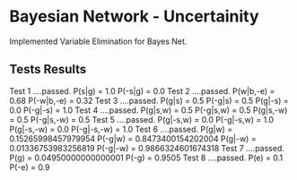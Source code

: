 # Bayesian Network - Uncertainity

Implemented Variable Elimination for Bayes Net.

## Tests Results

Test 1 ....passed.
P(s|g) = 1.0 P(-s|g) = 0.0
Test 2 ....passed.
P(w|b,-e) = 0.68 P(-w|b,-e) = 0.32
Test 3 ....passed.
P(g|s) = 0.5 P(-g|s) = 0.5 P(g|-s) = 0.0 P(-g|-s) = 1.0
Test 4 ....passed.
P(g|s,w) = 0.5 P(-g|s,w) = 0.5 P(g|s,-w) = 0.5 P(-g|s,-w) = 0.5
Test 5 ....passed.
P(g|-s,w) = 0.0 P(-g|-s,w) = 1.0 P(g|-s,-w) = 0.0 P(-g|-s,-w) = 1.0
Test 6 ....passed.
P(g|w) = 0.15265998457979954 P(-g|w) = 0.8473400154202004 P(g|-w) = 0.01336753983256819 P(-g|-w) = 0.9866324601674318
Test 7 ....passed.
P(g) = 0.04950000000000001 P(-g) = 0.9505
Test 8 ....passed.
P(e) = 0.1 P(-e) = 0.9